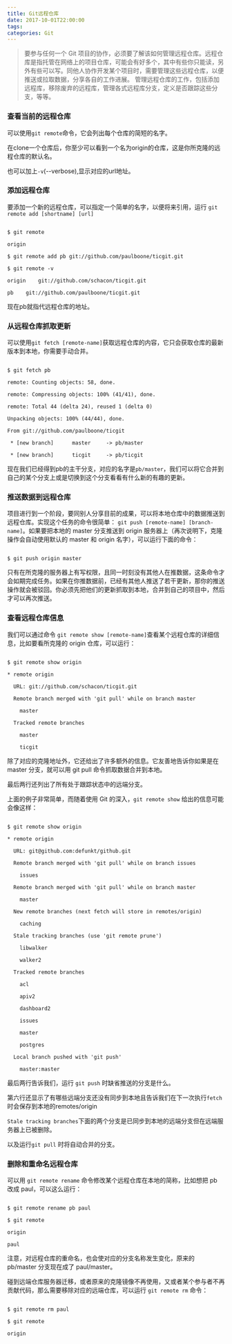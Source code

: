 ```yaml
---
title: Git远程仓库
date: 2017-10-01T22:00:00
tags:
categories: Git
---
```


>要参与任何一个 Git 项目的协作，必须要了解该如何管理远程仓库。远程仓库是指托管在网络上的项目仓库，可能会有好多个，其中有些你只能读，另外有些可以写。同他人协作开发某个项目时，需要管理这些远程仓库，以便推送或拉取数据，分享各自的工作进展。 管理远程仓库的工作，包括添加远程库，移除废弃的远程库，管理各式远程库分支，定义是否跟踪这些分支，等等。



### 查看当前的远程仓库

可以使用`git remote`命令，它会列出每个仓库的简短的名字。

在clone一个仓库后，你至少可以看到一个名为origin的仓库，这是你所克隆的远程仓库的默认名。

也可以加上`-v`(--verbose),显示对应的url地址。



### 添加远程仓库

要添加一个新的远程仓库，可以指定一个简单的名字，以便将来引用，运行 `git remote add [shortname] [url]`



```

$ git remote

origin

$ git remote add pb git://github.com/paulboone/ticgit.git

$ git remote -v

origin    git://github.com/schacon/ticgit.git

pb    git://github.com/paulboone/ticgit.git

```



现在pb就指代远程仓库的地址。



### 从远程仓库抓取更新

可以使用`git fetch [remote-name]`获取远程仓库的内容，它只会获取仓库的最新版本到本地，你需要手动合并。

```

$ git fetch pb

remote: Counting objects: 58, done.

remote: Compressing objects: 100% (41/41), done.

remote: Total 44 (delta 24), reused 1 (delta 0)

Unpacking objects: 100% (44/44), done.

From git://github.com/paulboone/ticgit

 * [new branch]      master     -> pb/master

 * [new branch]      ticgit     -> pb/ticgit

```

现在我们已经得到pb的主干分支，对应的名字是`pb/master`，我们可以将它合并到自己的某个分支上或是切换到这个分支看看有什么新的有趣的更新。







### 推送数据到远程仓库

项目进行到一个阶段，要同别人分享目前的成果，可以将本地仓库中的数据推送到远程仓库。实现这个任务的命令很简单： `git push [remote-name] [branch-name]`。如果要把本地的 master 分支推送到 origin 服务器上（再次说明下，克隆操作会自动使用默认的 master 和 origin 名字），可以运行下面的命令：

```

$ git push origin master

```

只有在所克隆的服务器上有写权限，且同一时刻没有其他人在推数据，这条命令才会如期完成任务。如果在你推数据前，已经有其他人推送了若干更新，那你的推送操作就会被驳回。你必须先把他们的更新抓取到本地，合并到自己的项目中，然后才可以再次推送。



### 查看远程仓库信息

我们可以通过命令 `git remote show [remote-name]`查看某个远程仓库的详细信息，比如要看所克隆的 origin 仓库，可以运行：

```

$ git remote show origin

* remote origin

  URL: git://github.com/schacon/ticgit.git

  Remote branch merged with 'git pull' while on branch master

    master

  Tracked remote branches

    master

    ticgit

```

除了对应的克隆地址外，它还给出了许多额外的信息。它友善地告诉你如果是在 master 分支，就可以用 git pull 命令抓取数据合并到本地。

最后两行还列出了所有处于跟踪状态中的远端分支。



上面的例子非常简单，而随着使用 Git 的深入，`git remote show` 给出的信息可能会像这样：

```

$ git remote show origin

* remote origin

  URL: git@github.com:defunkt/github.git

  Remote branch merged with 'git pull' while on branch issues

    issues

  Remote branch merged with 'git pull' while on branch master

    master

  New remote branches (next fetch will store in remotes/origin)

    caching

  Stale tracking branches (use 'git remote prune')

    libwalker

    walker2

  Tracked remote branches

    acl

    apiv2

    dashboard2

    issues

    master

    postgres

  Local branch pushed with 'git push'

    master:master

```



最后两行告诉我们，运行 `git push` 时缺省推送的分支是什么。

第六行还显示了有哪些远端分支还没有同步到本地且告诉我们在下一次执行`fetch`时会保存到本地的remotes/origin

`Stale tracking branches`下面的两个分支是已同步到本地的远端分支但在远端服务器上已被删除。

以及运行`git pull` 时将自动合并的分支。



### 删除和重命名远程仓库

可以用 `git remote rename` 命令修改某个远程仓库在本地的简称，比如想把 pb 改成 paul，可以这么运行：

```

$ git remote rename pb paul

$ git remote

origin

paul

```

注意，对远程仓库的重命名，也会使对应的分支名称发生变化，原来的 pb/master 分支现在成了 paul/master。



碰到远端仓库服务器迁移，或者原来的克隆镜像不再使用，又或者某个参与者不再贡献代码，那么需要移除对应的远端仓库，可以运行 `git remote rm` 命令：

```

$ git remote rm paul

$ git remote

origin

```
    